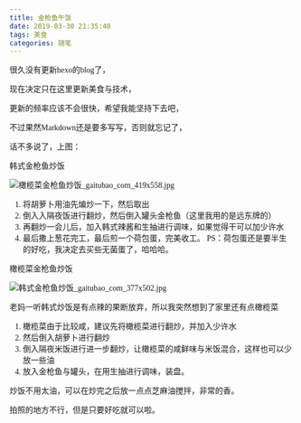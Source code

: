```yaml
---
title: 金枪鱼午饭
date: 2019-03-30 21:35:40
tags: 美食
categories: 随笔
---
```

<font face="微软雅黑">
很久没有更新hexo的blog了，  

现在决定只在这里更新美食与技术，  

更新的频率应该不会很快，希望我能坚持下去吧，  

不过果然Markdown还是要多写写，否则就忘记了，  

话不多说了，上图：

韩式金枪鱼炒饭

![橄榄菜金枪鱼炒饭_gaitubao_com_419x558.jpg](https://i.loli.net/2019/03/30/5c9f75f1c9b72.jpg)

1. 将胡萝卜用油先煸炒一下，然后取出
2. 倒入入隔夜饭进行翻炒，然后倒入罐头金枪鱼（这里我用的是远东牌的）
3. 再翻炒一会儿后，加入韩式辣酱和生抽进行调味，如果觉得干可以加少许水
4. 最后撒上葱花完工，最后煎一个荷包蛋，完美收工。
PS：荷包蛋还是要半生的好吃，我决定去买些无菌蛋了，哈哈哈。

橄榄菜金枪鱼炒饭

![韩式金枪鱼炒饭_gaitubao_com_377x502.jpg](https://i.loli.net/2019/03/30/5c9f75f1ca37b.jpg)

老妈一听韩式炒饭是有点辣的果断放弃，所以我突然想到了家里还有点橄榄菜
1. 橄榄菜由于比较咸，建议先将橄榄菜进行翻炒，并加入少许水
2. 然后倒入胡萝卜进行翻炒
3. 倒入隔夜米饭进行进一步翻炒，让橄榄菜的咸鲜味与米饭混合，这样也可以少放一些油
4. 放入金枪鱼与罐头，在用生抽进行调味，装盘。

炒饭不用太油，可以在炒完之后放一点点芝麻油搅拌，非常的香。  

拍照的地方不行，但是只要好吃就可以啦。
</font>



















